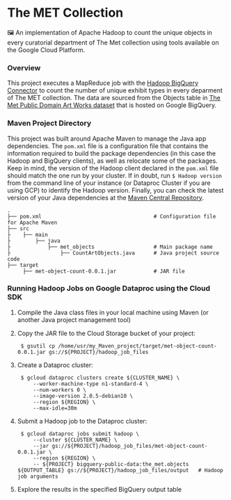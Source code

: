 # The MET Collection
🖼️ An implementation of Apache Hadoop to count the unique objects in every curatorial department of The Met collection using tools available on the Google Cloud Platform.

### Overview
This project executes a MapReduce job with the [Hadoop BigQuery Connector](https://github.com/GoogleCloudDataproc/hadoop-connectors) to count the number of unique exhibit types in every deparment of The MET collection. The data are sourced from the Objects table in [The Met Public Domain Art Works dataset](https://console.cloud.google.com/marketplace/product/the-metropolitan-museum-of-art/the-met-public-domain-art-works) that is hosted on Google BigQuery.

### Maven Project Directory 
This project was built around Apache Maven to manage the Java app dependencies. The `pom.xml` file is a configuration file that contains the information required to build the package dependencies (in this case the Hadoop and BigQuery clients), as well as relocate some of the packages. Keep in mind, the version of the Hadoop client declared in the `pom.xml` file should match the one run by your cluster. If in doubt, run `$ Hadoop version` from the command line of your instance (or Dataproc Cluster if you are using GCP) to identify the Hadoop version. Finally, you can check the latest version of your Java dependencies at the [Maven Central Repository](https://search.maven.org/).

    .
    ├── pom.xml                                    # Configuration file for Apache Maven
    ├── src                   
    ├    ├── main
    ├        ├── java
    ├            ├── met_objects                   # Main package name
    ├                ├── CountArtObjects.java      # Java project source code 
    ├── target
         ├── met-object-count-0.0.1.jar            # JAR file 
                    
### Running Hadoop Jobs on Google Dataproc using the Cloud SDK

1. Compile the Java class files in your local machine using Maven (or another Java project management tool)
   
2. Copy the JAR file to the Cloud Storage bucket of your project:

        $ gsutil cp /home/usr/my_Maven_project/target/met-object-count-0.0.1.jar gs://${PROJECT}/hadoop_job_files

3. Create a Dataproc cluster:

        $ gcloud dataproc clusters create ${CLUSTER_NAME} \
            --worker-machine-type n1-standard-4 \
            --num-workers 0 \
            --image-version 2.0.5-debian10 \
            --region ${REGION} \
            --max-idle=30m 

4. Submit a Hadoop job to the Dataproc cluster:

        $ gcloud dataproc jobs submit hadoop \
            --cluster ${CLUSTER_NAME} \
            --jar gs://${PROJECT}/hadoop_job_files/met-object-count-0.0.1.jar \
            --region ${REGION} \
            -- ${PROJECT} bigquery-public-data:the_met.objects ${OUTPUT_TABLE} gs://${PROJECT}/hadoop_job_files/output   # Hadoop job arguments
             
5. Explore the results in the specified BigQuery output table
